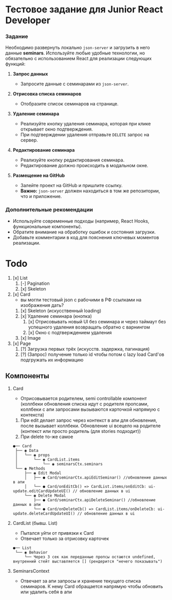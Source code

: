 # Тестовое задание для Junior React Developer

### Задание

Необходимо развернуть локально `json-server` и загрузить в него данные **seminars**. Используйте любые удобные технологии, но обязательно с использованием React для реализации следующих функций:

1. **Запрос данных**

   - Запросите данные с семинарами из `json-server`.

2. **Отрисовка списка семинаров**

   - Отобразите список семинаров на странице.

3. **Удаление семинара**

   - Реализуйте кнопку удаления семинара, которая при клике открывает окно подтверждения.
   - При подтверждении удаления отправьте `DELETE` запрос на сервер.

4. **Редактирование семинара**

   - Реализуйте кнопку редактирования семинара.
   - Редактирование должно происходить в модальном окне.

5. **Размещение на GitHub**
   - Залейте проект на GitHub и пришлите ссылку.
   - **Важно:** `json-server` должен находиться в том же репозитории, что и приложение.

### Дополнительные рекомендации

- Используйте современные подходы (например, React Hooks, функциональные компоненты).
- Обратите внимание на обработку ошибок и состояния загрузки.
- Добавьте комментарии в код для пояснения ключевых моментов реализации.

# Todo

1. [x] List
   1. [-] Pagination
   2. [x] Skeleton
2. [x] Card
   - вы могли тестовый json с рабочими в РФ ссылками на изображения дать?
   1. [x] Skeleton (искусственный loading)
   2. [x] Удаление семинара (кнопка)
      1. [x] Отрисовывать новый UI без семинара и через таймаут без успешного удаления возвращать обратно с варнингом
      2. [x] Окно с подтверждением удаления
   3. [x] Image
3. [x] Page
   1. [?] Загрузка первых трёх (искусств. задержка, пагинация)
   2. [?] (Запрос) получение только id чтобы потом с lazy load Card'ов подгружать их информацию

## Компоненты

1. Card

   - Отрисовывается родителем, semi controllable компонент (коллбеки обновления списка идут с родителя пропсами, коллбеки с апи запросами вызываются карточкой напрямую с контекста)

   1. При edit делает запрос через контекст в апи для обновления, после вызывает коллбеки. Обновление ui всецело на родителе (контекст или просто родитель (для stories подходит))
   2. При delete то-же самое

   ```
   ●── Card
    ├── ◉ Data
    │   └── ◉ props
    │       └── ◉ CardList.items
    │           └── ◉ seminarsCtx.seminars
    └── ◉ Methods
        ├── ◉ Edit Modal
        │   ├── ● Card/seminarCtx.apiEditSeminar() //обновление данных в апи
        │   └── ● Card/onEditCb() => CardList.items/onEditCb: ui-update.editCardUpdateUI() // обновление данных в ui
        └── ◉ Delete Modal
            ├── ● Card/seminarCtx.apiDeleteSeminar() //обновление данных в апи
            └── ● Card/onDeleteCb() => CardList.items/onDeleteCb: ui-update.deleteCardUpdateUI() // обновление данных в ui
   ```

2. CardList (бывш. List)

   - Пытался уйти от привязки к Card
   - Отвечает только за отрисовку карточек

   ```
   ●── List
    └── ◉ Behavior
        └── Через 3 сек как переданные пропсы остаются undefined, внутренний стейт выставляется [] (рендерится "нечего показывать")
   ```

3. SeminarsContext
   - Отвечает за апи запросы и хранение текущего списка семинаров. К нему Card обращается напрямую чтобы обновить или удалить себя в апи
